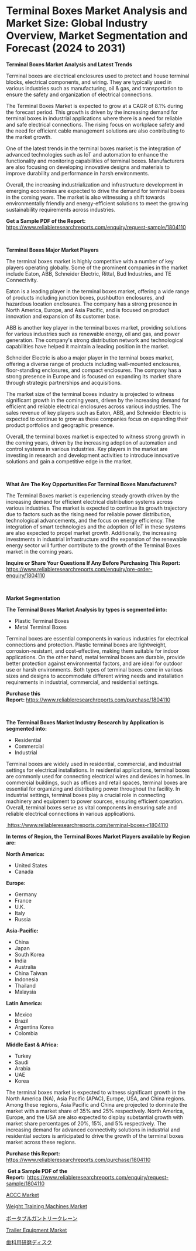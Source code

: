 <p><h1>Terminal Boxes Market Analysis and Market Size: Global Industry Overview, Market Segmentation and Forecast (2024 to 2031)</h1></p><p><strong>Terminal Boxes Market Analysis and Latest Trends</strong></p>
<p><p>Terminal boxes are electrical enclosures used to protect and house terminal blocks, electrical components, and wiring. They are typically used in various industries such as manufacturing, oil & gas, and transportation to ensure the safety and organization of electrical connections.</p><p>The Terminal Boxes Market is expected to grow at a CAGR of 8.1% during the forecast period. This growth is driven by the increasing demand for terminal boxes in industrial applications where there is a need for reliable and safe electrical connections. The rising focus on workplace safety and the need for efficient cable management solutions are also contributing to the market growth.</p><p>One of the latest trends in the terminal boxes market is the integration of advanced technologies such as IoT and automation to enhance the functionality and monitoring capabilities of terminal boxes. Manufacturers are also focusing on developing innovative designs and materials to improve durability and performance in harsh environments.</p><p>Overall, the increasing industrialization and infrastructure development in emerging economies are expected to drive the demand for terminal boxes in the coming years. The market is also witnessing a shift towards environmentally friendly and energy-efficient solutions to meet the growing sustainability requirements across industries.</p></p>
<p><strong>Get a Sample PDF of the Report:&nbsp;</strong> <a href="https://www.reliableresearchreports.com/enquiry/request-sample/1804110">https://www.reliableresearchreports.com/enquiry/request-sample/1804110</a></p>
<p>&nbsp;</p>
<p><strong>Terminal Boxes Major Market Players</strong></p>
<p><p>The terminal boxes market is highly competitive with a number of key players operating globally. Some of the prominent companies in the market include Eaton, ABB, Schneider Electric, Rittal, Bud Industries, and TE Connectivity.</p><p>Eaton is a leading player in the terminal boxes market, offering a wide range of products including junction boxes, pushbutton enclosures, and hazardous location enclosures. The company has a strong presence in North America, Europe, and Asia Pacific, and is focused on product innovation and expansion of its customer base.</p><p>ABB is another key player in the terminal boxes market, providing solutions for various industries such as renewable energy, oil and gas, and power generation. The company's strong distribution network and technological capabilities have helped it maintain a leading position in the market.</p><p>Schneider Electric is also a major player in the terminal boxes market, offering a diverse range of products including wall-mounted enclosures, floor-standing enclosures, and compact enclosures. The company has a strong presence in Europe and is focused on expanding its market share through strategic partnerships and acquisitions.</p><p>The market size of the terminal boxes industry is projected to witness significant growth in the coming years, driven by the increasing demand for efficient and reliable electrical enclosures across various industries. The sales revenue of key players such as Eaton, ABB, and Schneider Electric is expected to continue to grow as these companies focus on expanding their product portfolios and geographic presence.</p><p>Overall, the terminal boxes market is expected to witness strong growth in the coming years, driven by the increasing adoption of automation and control systems in various industries. Key players in the market are investing in research and development activities to introduce innovative solutions and gain a competitive edge in the market.</p></p>
<p>&nbsp;</p>
<p><strong>What Are The Key Opportunities For Terminal Boxes Manufacturers?</strong></p>
<p><p>The Terminal Boxes market is experiencing steady growth driven by the increasing demand for efficient electrical distribution systems across various industries. The market is expected to continue its growth trajectory due to factors such as the rising need for reliable power distribution, technological advancements, and the focus on energy efficiency. The integration of smart technologies and the adoption of IoT in these systems are also expected to propel market growth. Additionally, the increasing investments in industrial infrastructure and the expansion of the renewable energy sector will further contribute to the growth of the Terminal Boxes market in the coming years.</p></p>
<p><strong>Inquire or Share Your Questions If Any Before Purchasing This Report:</strong> <a href="https://www.reliableresearchreports.com/enquiry/pre-order-enquiry/1804110">https://www.reliableresearchreports.com/enquiry/pre-order-enquiry/1804110</a></p>
<p>&nbsp;</p>
<p><strong>Market Segmentation</strong></p>
<p><strong>The Terminal Boxes Market Analysis by types is segmented into:</strong></p>
<p><ul><li>Plastic Terminal Boxes</li><li>Metal Terminal Boxes</li></ul></p>
<p><p>Terminal boxes are essential components in various industries for electrical connections and protection. Plastic terminal boxes are lightweight, corrosion-resistant, and cost-effective, making them suitable for indoor applications. On the other hand, metal terminal boxes are durable, provide better protection against environmental factors, and are ideal for outdoor use or harsh environments. Both types of terminal boxes come in various sizes and designs to accommodate different wiring needs and installation requirements in industrial, commercial, and residential settings.</p></p>
<p><strong>Purchase this Report:&nbsp;</strong><a href="https://www.reliableresearchreports.com/purchase/1804110">https://www.reliableresearchreports.com/purchase/1804110</a></p>
<p>&nbsp;</p>
<p><strong>The Terminal Boxes Market Industry Research by Application is segmented into:</strong></p>
<p><ul><li>Residential</li><li>Commercial</li><li>Industrial</li></ul></p>
<p><p>Terminal boxes are widely used in residential, commercial, and industrial settings for electrical installations. In residential applications, terminal boxes are commonly used for connecting electrical wires and devices in homes. In commercial buildings, such as offices and retail spaces, terminal boxes are essential for organizing and distributing power throughout the facility. In industrial settings, terminal boxes play a crucial role in connecting machinery and equipment to power sources, ensuring efficient operation. Overall, terminal boxes serve as vital components in ensuring safe and reliable electrical connections in various applications.</p></p>
<p><a href="https://www.reliableresearchreports.com/terminal-boxes-r1804110">&nbsp;https://www.reliableresearchreports.com/terminal-boxes-r1804110</a></p>
<p><strong>In terms of Region, the Terminal Boxes Market Players available by Region are:</strong></p>
<p>
    <p> <strong> North America: </strong>
        <ul>
            <li>United States</li>
            <li>Canada</li>
        </ul>
        </p> 
    <p> <strong> Europe: </strong>
        <ul>
            <li>Germany</li>
            <li>France</li>
            <li>U.K.</li>
            <li>Italy</li>
            <li>Russia</li>
        </ul>
        </p> 
    <p> <strong> Asia-Pacific: </strong>
        <ul>
            <li>China</li>
            <li>Japan</li>
            <li>South Korea</li>
            <li>India</li>
            <li>Australia</li>
            <li>China Taiwan</li>
            <li>Indonesia</li>
            <li>Thailand</li>
            <li>Malaysia</li>
        </ul>
        </p> 
    <p> <strong> Latin America: </strong>
        <ul>
            <li>Mexico</li>
            <li>Brazil</li>
            <li>Argentina Korea</li>
            <li>Colombia</li>
        </ul>
        </p> 
    <p> <strong> Middle East & Africa: </strong>
        <ul>
            <li>Turkey</li>
            <li>Saudi</li>
            <li>Arabia</li>
            <li>UAE</li>
            <li>Korea</li>
        </ul>
    </p>
    </p>
<p><p>The terminal boxes market is expected to witness significant growth in the North America (NA), Asia Pacific (APAC), Europe, USA, and China regions. Among these regions, Asia Pacific and China are projected to dominate the market with a market share of 35% and 25% respectively. North America, Europe, and the USA are also expected to display substantial growth with market share percentages of 20%, 15%, and 5% respectively. The increasing demand for advanced connectivity solutions in industrial and residential sectors is anticipated to drive the growth of the terminal boxes market across these regions.</p></p>
<p><strong>Purchase this Report: </strong><a href="https://www.reliableresearchreports.com/purchase/1804110">https://www.reliableresearchreports.com/purchase/1804110</a></p>
<p>&nbsp;<strong>Get a Sample PDF of the Report:&nbsp;&nbsp;</strong><a href="https://www.reliableresearchreports.com/enquiry/request-sample/1804110">https://www.reliableresearchreports.com/enquiry/request-sample/1804110</a></p>
<p><strong></strong></p>
<p><p><a href="https://issuu.com/reportprime-2/docs/accc-market-size-2030.pptx">ACCC Market</a></p><p><a href="https://github.com/jaidynmorantestelletmjzya/Market-Research-Report-List-2/blob/main/weight-training-machines-market.md">Weight Training Machines Market</a></p><p><a href="https://github.com/nxboeu02965442/Market-Research-Report-List-1/blob/main/913321831888.md">ポータブルガントリークレーン</a></p><p><a href="https://github.com/ruddyyedelwadw/Market-Research-Report-List-2/blob/main/trailer-equipment-market.md">Trailer Equipment Market</a></p><p><a href="https://medium.com/@chloekessler01/%E6%AD%AF%E7%A7%91%E3%83%9D%E3%83%AA%E3%83%83%E3%82%B7%E3%83%A5%E3%83%87%E3%82%A3%E3%82%B9%E3%82%AF%E5%B8%82%E5%A0%B4-%E5%B8%82%E5%A0%B4cagr-%E5%B8%82%E5%A0%B4%E3%83%88%E3%83%AC%E3%83%B3%E3%83%89-%E3%81%8A%E3%82%88%E3%81%B3%E6%88%90%E9%95%B7%E6%88%A6%E7%95%A5%E3%81%AB%E9%96%A2%E3%81%99%E3%82%8B%E6%B4%9E%E5%AF%9F-32a494e2dae0">歯科用研磨ディスク</a></p></p>